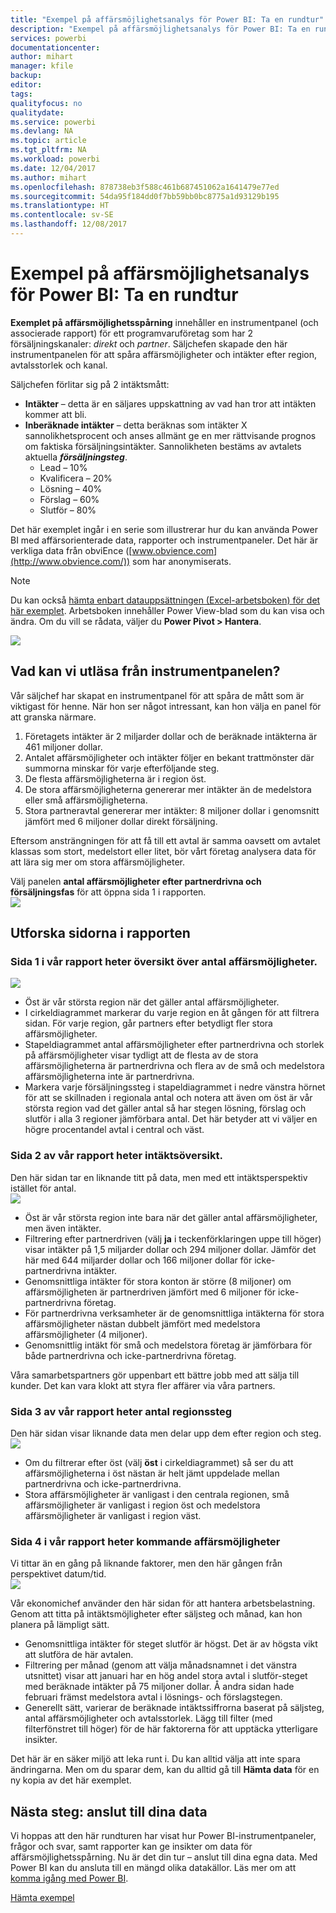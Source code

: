```yaml
---
title: "Exempel på affärsmöjlighetsanalys för Power BI: Ta en rundtur"
description: "Exempel på affärsmöjlighetsanalys för Power BI: Ta en rundtur"
services: powerbi
documentationcenter: 
author: mihart
manager: kfile
backup: 
editor: 
tags: 
qualityfocus: no
qualitydate: 
ms.service: powerbi
ms.devlang: NA
ms.topic: article
ms.tgt_pltfrm: NA
ms.workload: powerbi
ms.date: 12/04/2017
ms.author: mihart
ms.openlocfilehash: 878738eb3f588c461b687451062a1641479e77ed
ms.sourcegitcommit: 54da95f184dd0f7bb59bb0bc8775a1d93129b195
ms.translationtype: HT
ms.contentlocale: sv-SE
ms.lasthandoff: 12/08/2017
---
```

# <a name="opportunity-analysis-sample-for-power-bi-take-a-tour"></a>Exempel på affärsmöjlighetsanalys för Power BI: Ta en rundtur
**Exemplet på affärsmöjlighetsspårning** innehåller en instrumentpanel (och associerade rapport) för ett programvaruföretag som har 2 försäljningskanaler: *direkt* och *partner*. Säljchefen skapade den här instrumentpanelen för att spåra affärsmöjligheter och intäkter efter region, avtalsstorlek och kanal.

Säljchefen förlitar sig på 2 intäktsmått:

* **Intäkter** – detta är en säljares uppskattning av vad han tror att intäkten kommer att bli.
* **Inberäknade intäkter** – detta beräknas som intäkter X sannolikhetsprocent och anses allmänt ge en mer rättvisande prognos om faktiska försäljningsintäkter. Sannolikheten bestäms av avtalets aktuella ***försäljningsteg***.
  * Lead – 10%  
  * Kvalificera – 20%  
  * Lösning – 40%  
  * Förslag – 60%  
  * Slutför – 80%

Det här exemplet ingår i en serie som illustrerar hur du kan använda Power BI med affärsorienterade data, rapporter och instrumentpaneler. Det här är verkliga data från obviEnce ([www.obvience.com](http://www.obvience.com/)) som har anonymiserats.

>[!Note] 
Du kan också [hämta enbart datauppsättningen (Excel-arbetsboken) för det här exemplet](http://go.microsoft.com/fwlink/?LinkId=529782). Arbetsboken innehåller Power View-blad som du kan visa och ändra.  Om du vill se rådata, väljer du **Power Pivot > Hantera**. 

![](media/sample-opportunity-analysis/opportunity1.png)

## <a name="what-is-our-dashboard-telling-us"></a>Vad kan vi utläsa från instrumentpanelen?
Vår säljchef har skapat en instrumentpanel för att spåra de mått som är viktigast för henne. När hon ser något intressant, kan hon välja en panel för att granska närmare.

1. Företagets intäkter är 2 miljarder dollar och de beräknade intäkterna är 461 miljoner dollar.
2. Antalet affärsmöjligheter och intäkter följer en bekant trattmönster där summorna minskar för varje efterföljande steg.
3. De flesta affärsmöjligheterna är i region öst. 
4. De stora affärsmöjligheterna genererar mer intäkter än de medelstora eller små affärsmöjligheterna.
5. Stora partneravtal genererar mer intäkter: 8 miljoner dollar i genomsnitt jämfört med 6 miljoner dollar direkt försäljning. 

Eftersom ansträngningen för att få till ett avtal är samma oavsett om avtalet klassas som stort, medelstort eller litet, bör vårt företag analysera data för att lära sig mer om stora affärsmöjligheter. 

Välj panelen **antal affärsmöjligheter efter partnerdrivna och försäljningsfas** för att öppna sida 1 i rapporten.  
![](media/sample-opportunity-analysis/opportunity2.png)

## <a name="explore-the-pages-in-the-report"></a>Utforska sidorna i rapporten
### <a name="page-1-of-our-report-is-titled-opportunity-count-overview"></a>Sida 1 i vår rapport heter översikt över antal affärsmöjligheter.
![](media/sample-opportunity-analysis/opportunity3.png)

* Öst är vår största region när det gäller antal affärsmöjligheter.  
* I cirkeldiagrammet markerar du varje region en åt gången för att filtrera sidan. För varje region, går partners efter betydligt fler stora affärsmöjligheter.   
* Stapeldiagrammet antal affärsmöjligheter efter partnerdrivna och storlek på affärsmöjligheter visar tydligt att de flesta av de stora affärsmöjligheterna är partnerdrivna och flera av de små och medelstora affärsmöjligheterna inte är partnerdrivna. 
* Markera varje försäljningssteg i stapeldiagrammet i nedre vänstra hörnet för att se skillnaden i regionala antal och notera att även om öst är vår största region vad det gäller antal så har stegen lösning, förslag och slutför i alla 3 regioner jämförbara antal. Det här betyder att vi väljer en högre procentandel avtal i central och väst. 

### <a name="page-2-of-our-report-is-titled-revenue-overview"></a>Sida 2 av vår rapport heter intäktsöversikt.
Den här sidan tar en liknande titt på data, men med ett intäktsperspektiv istället för antal.  
![](media/sample-opportunity-analysis/opportunity4.png)

* Öst är vår största region inte bara när det gäller antal affärsmöjligheter, men även intäkter.  
* Filtrering efter partnerdriven (välj **ja** i teckenförklaringen uppe till höger) visar intäkter på 1,5 miljarder dollar och 294 miljoner dollar. Jämför det här med 644 miljarder dollar och 166 miljoner dollar för icke-partnerdrivna intäkter.  
* Genomsnittliga intäkter för stora konton är större (8 miljoner) om affärsmöjligheten är partnerdriven jämfört med 6 miljoner för icke-partnerdrivna företag.  
* För partnerdrivna verksamheter är de genomsnittliga intäkterna för stora affärsmöjligheter nästan dubbelt jämfört med medelstora affärsmöjligheter (4 miljoner).  
* Genomsnittlig intäkt för små och medelstora företag är jämförbara för både partnerdrivna och icke-partnerdrivna företag.   

Våra samarbetspartners gör uppenbart ett bättre jobb med att sälja till kunder.  Det kan vara klokt att styra fler affärer via våra partners.

### <a name="page-3-of-our-report-is-titled-region-stage-counts"></a>Sida 3 av vår rapport heter antal regionssteg
Den här sidan visar liknande data men delar upp dem efter region och steg.  
![](media/sample-opportunity-analysis/opportunity5.png)

* Om du filtrerar efter öst (välj **öst** i cirkeldiagrammet) så ser du att affärsmöjligheterna i öst nästan är helt jämt uppdelade mellan partnerdrivna och icke-partnerdrivna. 
* Stora affärsmöjligheter är vanligast i den centrala regionen, små affärsmöjligheter är vanligast i region öst och medelstora affärsmöjligheter är vanligast i region väst. 

### <a name="page-4-of-our-report-is-titled-upcoming-opportunities"></a>Sida 4 i vår rapport heter kommande affärsmöjligheter
Vi tittar än en gång på liknande faktorer, men den här gången från perspektivet datum/tid.  
![](media/sample-opportunity-analysis/opportunity6.png)

Vår ekonomichef använder den här sidan för att hantera arbetsbelastning. Genom att titta på intäktsmöjligheter efter säljsteg och månad, kan hon planera på lämpligt sätt.

* Genomsnittliga intäkter för steget slutför är högst. Det är av högsta vikt att slutföra de här avtalen.
* Filtrering per månad (genom att välja månadsnamnet i det vänstra utsnittet) visar att januari har en hög andel stora avtal i slutför-steget med beräknade intäkter på 75 miljoner dollar. Å andra sidan hade februari främst medelstora avtal i lösnings- och förslagstegen.
* Generellt sätt, varierar de beräknade intäktssiffrorna baserat på säljsteg, antal affärsmöjligheter och avtalsstorlek. Lägg till filter (med filterfönstret till höger) för de här faktorerna för att upptäcka ytterligare insikter.

Det här är en säker miljö att leka runt i. Du kan alltid välja att inte spara ändringarna. Men om du sparar dem, kan du alltid gå till **Hämta data** för en ny kopia av det här exemplet.

## <a name="next-steps-connect-to-your-data"></a>Nästa steg: anslut till dina data
Vi hoppas att den här rundturen har visat hur Power BI-instrumentpaneler, frågor och svar, samt rapporter kan ge insikter om data för affärsmöjlighetsspårning. Nu är det din tur – anslut till dina egna data. Med Power BI kan du ansluta till en mängd olika datakällor. Läs mer om att [komma igång med Power BI](service-get-started.md).

[Hämta exempel](sample-datasets.md)  

